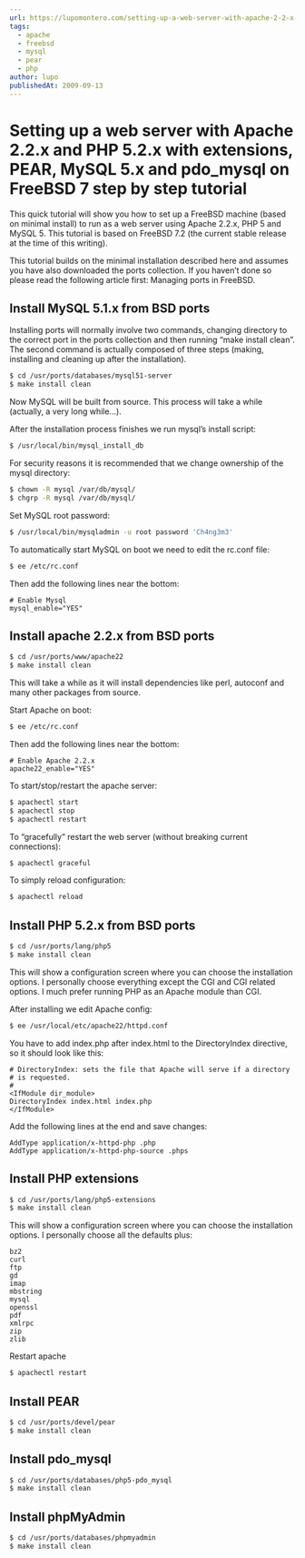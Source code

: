 ```yaml
---
url: https://lupomontero.com/setting-up-a-web-server-with-apache-2-2-x-and-php-5-2-x-with-extensions-pear-mysql-5-x-and-pdo_mysql-on-freebsd-7-step-by-step-tutorial/
tags:
  - apache
  - freebsd
  - mysql
  - pear
  - php
author: lupo
publishedAt: 2009-09-13
---
```


# Setting up a web server with Apache 2.2.x and PHP 5.2.x with extensions, PEAR, MySQL 5.x and pdo_mysql on FreeBSD 7 step by step tutorial

This quick tutorial will show you how to set up a FreeBSD machine (based on
minimal install) to run as a web server using Apache 2.2.x, PHP 5 and MySQL 5.
This tutorial is based on FreeBSD 7.2 (the current stable release at the time of
this writing).

This tutorial builds on the minimal installation described here and assumes you
have also downloaded the ports collection. If you haven’t done so please read
the following article first: Managing ports in FreeBSD.


## Install MySQL 5.1.x from BSD ports

Installing ports will normally involve two commands, changing directory to the
correct port in the ports collection and then running “make install clean”. The
second command is actually composed of three steps (making, installing and
cleaning up after the installation).

```sh
$ cd /usr/ports/databases/mysql51-server
$ make install clean
```

Now MySQL will be built from source. This process will take a while (actually, a
very long while…).

After the installation process finishes we run mysql’s install script:

```sh
$ /usr/local/bin/mysql_install_db
```

For security reasons it is recommended that we change ownership of the mysql
directory:

```sh
$ chown -R mysql /var/db/mysql/
$ chgrp -R mysql /var/db/mysql/
```

Set MySQL root password:

```sh
$ /usr/local/bin/mysqladmin -u root password 'Ch4ng3m3'
```

To automatically start MySQL on boot we need to edit the rc.conf file:

```sh
$ ee /etc/rc.conf
```

Then add the following lines near the bottom:

```
# Enable Mysql
mysql_enable="YES"
```

## Install apache 2.2.x from BSD ports

```sh
$ cd /usr/ports/www/apache22
$ make install clean
```

This will take a while as it will install dependencies like perl, autoconf and
many other packages from source.

Start Apache on boot:

```sh
$ ee /etc/rc.conf
```

Then add the following lines near the bottom:

```
# Enable Apache 2.2.x
apache22_enable="YES"
```

To start/stop/restart the apache server:

```sh
$ apachectl start
$ apachectl stop
$ apachectl restart
```

To “gracefully” restart the web server (without breaking current connections):

```sh
$ apachectl graceful
```

To simply reload configuration:

```sh
$ apachectl reload
```

## Install PHP 5.2.x from BSD ports

```sh
$ cd /usr/ports/lang/php5
$ make install clean
```

This will show a configuration screen where you can choose the installation
options. I personally choose everything except the CGI and CGI related options.
I much prefer running PHP as an Apache module than CGI.

After installing we edit Apache config:

```sh
$ ee /usr/local/etc/apache22/httpd.conf
```

You have to add index.php after index.html to the DirectoryIndex directive, so
it should look like this:

```
# DirectoryIndex: sets the file that Apache will serve if a directory
# is requested.
#
<IfModule dir_module>
DirectoryIndex index.html index.php
</IfModule>
```

Add the following lines at the end and save changes:

```
AddType application/x-httpd-php .php
AddType application/x-httpd-php-source .phps
```

## Install PHP extensions

```sh
$ cd /usr/ports/lang/php5-extensions
$ make install clean
```

This will show a configuration screen where you can choose the installation
options. I personally choose all the defaults plus:

```
bz2
curl
ftp
gd
imap
mbstring
mysql
openssl
pdf
xmlrpc
zip
zlib
```

Restart apache

```sh
$ apachectl restart
```

## Install PEAR

```sh
$ cd /usr/ports/devel/pear
$ make install clean
```

## Install pdo_mysql

```sh
$ cd /usr/ports/databases/php5-pdo_mysql
$ make install clean
```

## Install phpMyAdmin

```sh
$ cd /usr/ports/databases/phpmyadmin
$ make install clean
```
